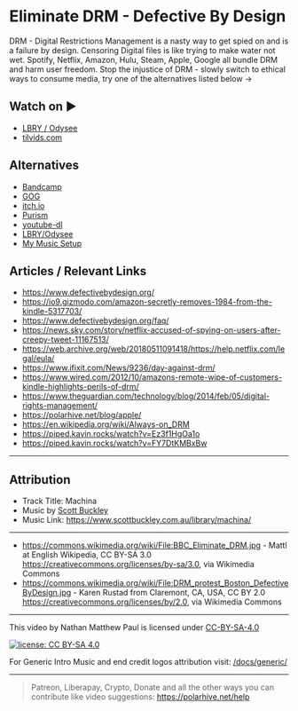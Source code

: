# Eliminate DRM - Defective By Design

DRM - Digital Restrictions Management is a nasty way to get spied on and is a failure by design. Censoring Digital files is like trying to make water not wet. Spotify, Netflix, Amazon, Hulu, Steam, Apple, Google all bundle DRM and harm user freedom. Stop the injustice of DRM - slowly switch to ethical ways to consume media, try one of the alternatives listed below ->

## Watch on ▶️

- [LBRY / Odysee](https://odysee.com/@polarhive:e/eliminate-drm-defective-by-design:3)
- [tilvids.com](https://tilvids.com/videos/watch/230e2d50-9ce7-488f-811f-5147f713bd9b/)

## Alternatives

- [Bandcamp](https://bandcamp.com/fair_trade_music_policy)
- [GOG](https://www.gog.com/)
- [itch.io](https://itch.io)
- [Purism](https://puri.sm/)
- [youtube-dl](https://ytdl-org.github.io/youtube-dl/about.html)
- [LBRY/Odysee](https://polarhive.net/odysee)
- [My Music Setup](https://polarhive.net/blog/foss-music-setup/)

## Articles / Relevant Links

- <https://www.defectivebydesign.org/>
- <https://io9.gizmodo.com/amazon-secretly-removes-1984-from-the-kindle-5317703/>
- <https://www.defectivebydesign.org/faq/>
- <https://news.sky.com/story/netflix-accused-of-spying-on-users-after-creepy-tweet-11167513/>
- <https://web.archive.org/web/20180511091418/https://help.netflix.com/legal/eula/>
- <https://www.ifixit.com/News/9236/day-against-drm/>
- <https://www.wired.com/2012/10/amazons-remote-wipe-of-customers-kindle-highlights-perils-of-drm/>
- <https://www.theguardian.com/technology/blog/2014/feb/05/digital-rights-management/>
- <https://polarhive.net/blog/apple/>
- <https://en.wikipedia.org/wiki/Always-on_DRM>
- <https://piped.kavin.rocks/watch?v=Ez3f1HgOa1o>
- <https://piped.kavin.rocks/watch?v=FY7DtKMBxBw>

---

## Attribution

- Track Title: Machina
- Music by [Scott Buckley](https://www.scottbuckley.com.au/)
- Music Link: <https://www.scottbuckley.com.au/library/machina/>

---

- <https://commons.wikimedia.org/wiki/File:BBC_Eliminate_DRM.jpg> -
Mattl at English Wikipedia, CC BY-SA 3.0 <https://creativecommons.org/licenses/by-sa/3.0>, via Wikimedia Commons
- <https://commons.wikimedia.org/wiki/File:DRM_protest_Boston_DefectiveByDesign.jpg> - Karen Rustad from Claremont, CA, USA, CC BY 2.0 <https://creativecommons.org/licenses/by/2.0>, via Wikimedia Commons

---
This video by Nathan Matthew Paul is licensed under [CC-BY-SA-4.0](https://creativecommons.org/licenses/by-sa/4.0/)

[![license: CC BY-SA 4.0](https://polarhive.net/assets/badges/cc-by-sa-4.svg)](https://creativecommons.org/licenses/by-sa/4.0/)

For Generic Intro Music and end credit logos attribution visit: [/docs/generic/](https://codeberg.org/polarhive/videos/src/branch/main/docs/generic)

---
> Patreon, Liberapay, Crypto, Donate and all the other ways you can contribute like video suggestions: <https://polarhive.net/help>
